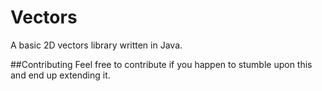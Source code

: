 # Vectors
A basic 2D vectors library written in Java. 


##Contributing 
Feel free to contribute if you happen to stumble upon this and end up extending it.
